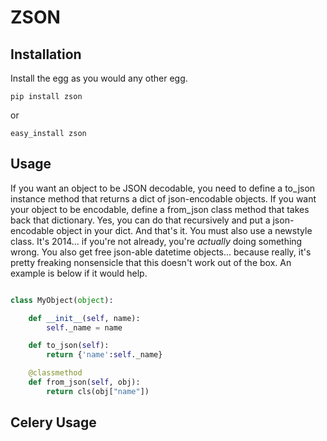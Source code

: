 # ZSON

## Installation

Install the egg as you would any other egg.

```
pip install zson
```
or

```
easy_install zson
```

## Usage 

If you want an object to be JSON decodable, you need to define a to_json instance method that returns a dict of json-encodable objects. If you want your object to be encodable, define a from_json class method that takes back that dictionary. Yes, you can do that recursively and put a json-encodable object in your dict. And that's it. You must also use a newstyle class. It's 2014... if you're not already, you're _actually_ doing something wrong. You also get free json-able datetime objects... because really, it's pretty freaking nonsensicle that this doesn't work out of the box. An example is below if it would help. 

```python

class MyObject(object):

    def __init__(self, name):
        self._name = name

    def to_json(self):
        return {'name':self._name}

    @classmethod
    def from_json(self, obj):
        return cls(obj["name"])

```

## Celery Usage
